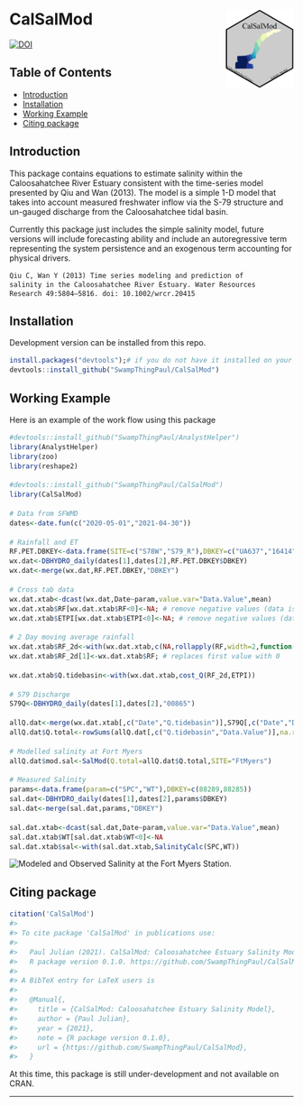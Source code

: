 
# CalSalMod <img src="man/figures/CalSalMod_hex.png" align="right" alt="" width="120" />

[![DOI](https://zenodo.org/badge/375684422.svg)](https://zenodo.org/badge/latestdoi/375684422)

## Table of Contents

-   [Introduction](#intro)
-   [Installation](#install)
-   [Working Example](#example)
-   [Citing package](#cite)

## Introduction <a name="intro"></a>

This package contains equations to estimate salinity within the
Caloosahatchee River Estuary consistent with the time-series model
presented by Qiu and Wan (2013). The model is a simple 1-D model that
takes into account measured freshwater inflow via the S-79 structure and
un-gauged discharge from the Caloosahatchee tidal basin.

Currently this package just includes the simple salinity model, future
versions will include forecasting ability and include an autoregressive
term representing the system persistence and an exogenous term
accounting for physical drivers.

    Qiu C, Wan Y (2013) Time series modeling and prediction of 
    salinity in the Caloosahatchee River Estuary. Water Resources 
    Research 49:5804–5816. doi: 10.1002/wrcr.20415

## Installation <a name="install"></a>

Development version can be installed from this repo.

``` r
install.packages("devtools");# if you do not have it installed on your PC
devtools::install_github("SwampThingPaul/CalSalMod")
```

## Working Example <a name="example"></a>

Here is an example of the work flow using this package

``` r
#devtools::install_github("SwampThingPaul/AnalystHelper")
library(AnalystHelper)
library(zoo)
library(reshape2)

#devtools::install_github("SwampThingPaul/CalSalMod")
library(CalSalMod)

# Data from SFWMD
dates<-date.fun(c("2020-05-01","2021-04-30"))

# Rainfall and ET
RF.PET.DBKEY<-data.frame(SITE=c("S78W","S79_R"),DBKEY=c("UA637","16414"),param=c("ETPI","RF"))
wx.dat<-DBHYDRO_daily(dates[1],dates[2],RF.PET.DBKEY$DBKEY)
wx.dat<-merge(wx.dat,RF.PET.DBKEY,"DBKEY")

# Cross tab data
wx.dat.xtab<-dcast(wx.dat,Date~param,value.var="Data.Value",mean)
wx.dat.xtab$RF[wx.dat.xtab$RF<0]<-NA; # remove negative values (data issues)
wx.dat.xtab$ETPI[wx.dat.xtab$ETPI<0]<-NA; # remove negative values (data issues)

# 2 Day moving average rainfall
wx.dat.xtab$RF_2d<-with(wx.dat.xtab,c(NA,rollapply(RF,width=2,function(x)mean(x,na.rm=T))))
wx.dat.xtab$RF_2d[1]<-wx.dat.xtab$RF; # replaces first value with 0

wx.dat.xtab$Q.tidebasin<-with(wx.dat.xtab,cost_Q(RF_2d,ETPI))

# S79 Discharge
S79Q<-DBHYDRO_daily(dates[1],dates[2],"00865")

allQ.dat<-merge(wx.dat.xtab[,c("Date","Q.tidebasin")],S79Q[,c("Date","Data.Value")],"Date")
allQ.dat$Q.total<-rowSums(allQ.dat[,c("Q.tidebasin","Data.Value")],na.rm=T)

# Modelled salinity at Fort Myers
allQ.dat$mod.sal<-SalMod(Q.total=allQ.dat$Q.total,SITE="FtMyers")

# Measured Salinity
params<-data.frame(param=c("SPC","WT"),DBKEY=c(88289,88285))
sal.dat<-DBHYDRO_daily(dates[1],dates[2],params$DBKEY)
sal.dat<-merge(sal.dat,params,"DBKEY")

sal.dat.xtab<-dcast(sal.dat,Date~param,value.var="Data.Value",mean)
sal.dat.xtab$WT[sal.dat.xtab$WT<0]<-NA
sal.dat.xtab$sal<-with(sal.dat.xtab,SalinityCalc(SPC,WT))
```

![Modeled and Observed Salinity at the Fort Myers
Station.](man/figures/README-SalExample-1.png)

## Citing package <a name="cite"></a>

``` r
citation('CalSalMod')
#> 
#> To cite package 'CalSalMod' in publications use:
#> 
#>   Paul Julian (2021). CalSalMod: Caloosahatchee Estuary Salinity Model.
#>   R package version 0.1.0. https://github.com/SwampThingPaul/CalSalMod
#> 
#> A BibTeX entry for LaTeX users is
#> 
#>   @Manual{,
#>     title = {CalSalMod: Caloosahatchee Estuary Salinity Model},
#>     author = {Paul Julian},
#>     year = {2021},
#>     note = {R package version 0.1.0},
#>     url = {https://github.com/SwampThingPaul/CalSalMod},
#>   }
```

At this time, this package is still under-development and not available
on CRAN.

------------------------------------------------------------------------
